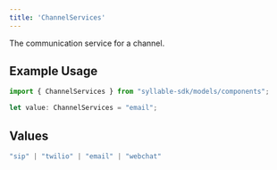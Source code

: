 ```yaml
---
title: 'ChannelServices'
---
```


The communication service for a channel.

## Example Usage

```typescript
import { ChannelServices } from "syllable-sdk/models/components";

let value: ChannelServices = "email";
```

## Values

```typescript
"sip" | "twilio" | "email" | "webchat"
```